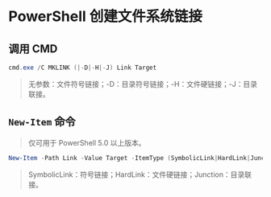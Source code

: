 # PowerShell 创建文件系统链接

## 调用 CMD

``` PowerShell
cmd.exe /C MKLINK (|-D|-H|-J) Link Target
```

> 无参数：文件符号链接；-D：目录符号链接；-H：文件硬链接；-J：目录联接。

## `New-Item` 命令

> 仅可用于 PowerShell 5.0 以上版本。

``` PowerShell
New-Item -Path Link -Value Target -ItemType (SymbolicLink|HardLink|Junction)
```

> SymbolicLink：符号链接；HardLink：文件硬链接；Junction：目录联接。
